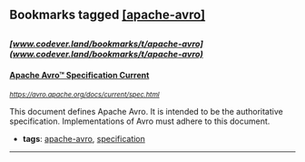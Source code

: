 ## Bookmarks tagged [[apache-avro]](https://www.codever.land/search?q=[apache-avro])

_<sup><sup>[www.codever.land/bookmarks/t/apache-avro](www.codever.land/bookmarks/t/apache-avro)</sup></sup>_
---
#### [Apache Avro™ Specification Current](https://avro.apache.org/docs/current/spec.html)
_<sup>https://avro.apache.org/docs/current/spec.html</sup>_

This document defines Apache Avro. It is intended to be the authoritative specification. Implementations of Avro must adhere to this document.
* **tags**: [apache-avro](../tagged/apache-avro.md), [specification](../tagged/specification.md)
---
